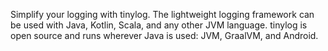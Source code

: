 Simplify your logging with tinylog. The lightweight logging framework can be used with Java, Kotlin, Scala, and any other JVM language. tinylog is open source and runs wherever Java is used: JVM, GraalVM, and Android.
